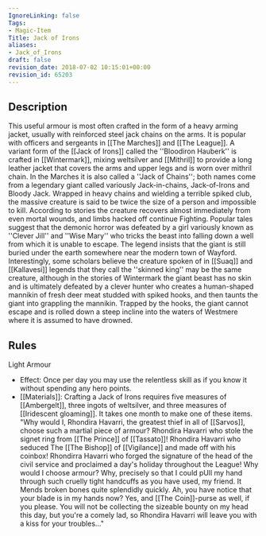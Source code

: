 ```yaml
---
IgnoreLinking: false
Tags:
- Magic-Item
Title: Jack of Irons
aliases:
- Jack_of_Irons
draft: false
revision_date: 2018-07-02 10:15:01+00:00
revision_id: 65203
---
```


## Description
This useful armour is most often crafted in the form of a heavy arming jacket, usually with reinforced steel jack chains on the arms. It is popular with officers and sergeants in [[The Marches]] and [[The League]]. A variant form of the [[Jack of Irons]] called the ''Bloodiron Hauberk'' is crafted in [[Wintermark]], mixing weltsilver and [[Mithril]] to provide a long leather jacket that covers the arms and upper legs and is worn over mithril chain.
In the Marches it is also called a ''Jack of Chains''; both names come from a legendary giant called variously Jack-in-chains, Jack-of-Irons and Bloody Jack. Wrapped in heavy chains and wielding a terrible spiked club, the massive creature is said to be twice the size of a person and impossible to kill. According to stories the creature recovers almost immediately from even mortal wounds, and limbs hacked off continue Fighting. Popular tales suggest that the demonic horror was defeated by a girl variously known as ''Clever Jill'' and ''Wise Mary'' who tricks the beast into falling down a well from which it is unable to escape. The legend insists that the giant is still buried under the earth somewhere near the modern town of Wayford. 
Interestingly, some scholars believe the creature spoken of in [[Suaq]] and [[Kallavesi]] legends that they call the ''skinned king'' may be the same creature, although in the stories of Wintermark the giant beast has no skin and is ultimately defeated by a clever hunter who creates a human-shaped mannikin of fresh deer meat studded with spiked hooks, and then taunts the giant into grappling the mannikin. Trapped by the hooks, the giant cannot escape and is rolled down a steep incline into the waters of Westmere where it is assumed to have drowned.
## Rules
Light Armour
* Effect: Once per day you may use the relentless skill as if you know it without spending any hero points.
* [[Materials]]: Crafting a Jack of Irons requires five measures of [[Ambergelt]], three ingots of weltsilver, and three measures of [[Iridescent gloaming]]. It takes one month to make one of these items.
"Why would I, Rhondira Havarri, the greatest thief in all of [[Sarvos]], choose such a martial piece of armour? Rhondira Havarri who stole the signet ring from [[The Prince]] of [[Tassato]]! Rhondira Havarri who seduced The [[The Bishop]] of [[Vigilance]] and made off with his coinbox! Rhondirra Havarri who forged the signature of the head of the civil service and proclaimed a day's holiday throughout the League! Why would I choose armour? Why, precisely so that I could pUll my hand through such cruelly tight handcuffs as you have used, my friend. It Mends broken bones quite splendidly quickly. Ah, you have notice that your blade is in my hands now? Yes, and [[The Coin]]-purse as well, if you please. You will not be collecting the sizeable bounty on my head this day, but you're a comely lad, so Rhondira Havarri will leave you with a kiss for your troubles..."
